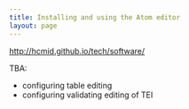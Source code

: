 ```yaml
---
title: Installing and using the Atom editor
layout: page
---
```



http://hcmid.github.io/tech/software/


TBA:

-   configuring table editing
-   configuring validating editing of TEI
